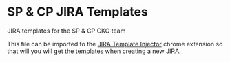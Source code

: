 # SP &amp; CP JIRA Templates
JIRA templates for the SP &amp; CP CKO team

This file can be imported to the [JIRA Template Injector](https://chrome.google.com/webstore/detail/jira-template-injector/hmhpegjieopgbdmpocdmfkafjgcdmhha?hl=en) chrome extension so that will you will get the templates when creating a new JIRA.
